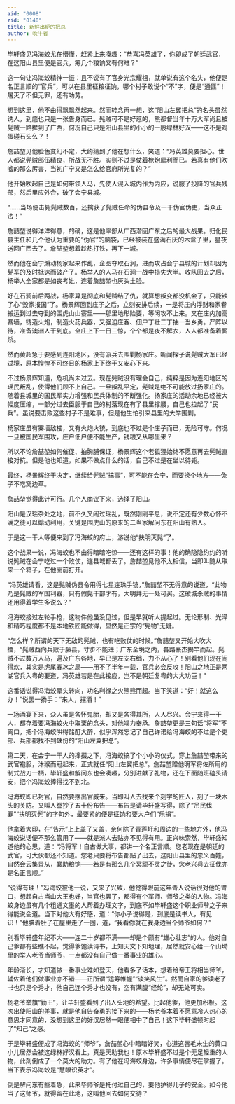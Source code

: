 ```yaml
---
aid: "0008"
zid: "0140"
title: 新鲜出炉的把总
author: 吹牛者
---
```


毕轩盛见冯海蛟尤在懵懂，赶紧上来凑趣：“恭喜冯英雄了，你即成了朝廷武官，在这阳山县里便是官兵，筹几个粮饷又有何难？”

这一句让冯海蛟精神一振：且不说有了官身光宗耀祖，就单说有这个名头，他便是名正言顺的“官兵”，可以在县里征粮征饷，哪个村子敢说个“不”字，便是“通匪”！屠灭了不但无罪，还有功劳。

想到这里，他不由得飘飘然起来。然而转念再一想，这“阳山左翼把总”的名头虽然诱人，到底也只是一张告身而已。髡贼可不是好惹的，熊都督当年十万大军尚且被髡贼一路撵到了广西，何况自己只是阳山县里的小小的一股绿林好汉――这不是鸡蛋碰石头么？！

詹喆堃见他脸色变幻不定，大约猜到了他在想什么，笑道：“冯英雄莫要担心。世人都说髡贼部伍精良，所战无不胜。实则不过是仗着枪炮犀利而已。若真有他们吹嘘的那么厉害，当初广宁又是怎么给官府所光复的？”

他开始吹起自己是如何带领人马，先使人混入城内作为内应，说服了投降的官兵残部，然后里应外合，破了会宁县城。

“……当场便击毙髡贼数百，还擒获了髡贼任命的伪县令及一干伪官伪吏，当众正法！”

詹喆堃说得洋洋得意，的确，这是他率部从广西潜回广东之后的最大战果。归化民县主任和几个他认为重要的“伪官”的脑袋，已经被装在盛满石灰的木盒子里，星夜送回广西去了。詹喆堃想着趁热打铁，再下一城。

然而他在会宁煽动杨家起来作乱，企图夺取石涧，进而攻占会宁县城的计划却因为髡军的及时抵达而破产了。杨举人的人马在石涧一战中损失大半。收队回去之后，杨举人全家都是如丧考妣，连着詹喆堃也灰头土脸。

好在石涧前后两战，杨家算是彻底和髡贼结了仇，就算想叛变都没机会了，只能铁了心“毁家报国”了。杨景辉回到庄子之后，立刻安排后续，一是将庄内浮财和家眷搬运到过去夺到的围虎山山寨里――那里地形险要，等闲攻不上来。又在庄内加高寨墙，铸造火炮，制造火药兵器，又强迫庄客、佃户丁壮二丁抽一当乡勇。严阵以待，准备澳洲人干到底。全庄上下一日三惊，个个都是夜不解衣，人人都准备着厮杀。

然而黄超急于要感到连阳地区，没有派兵去围剿杨家庄。听闻探子说髡贼大军已经过境，原本惶惶不可终日的杨家上下终于又安心下来。

不过杨景辉知道，危机尚未过去。现在髡贼没有理会自己，纯粹是因为连阳地区的瑶民叛乱，使得他们顾不上自己。一旦叛乱平定，髡贼是绝不可能放过扬家庄的。随着县城里的国民军实力增强和民兵体制的不断强化。扬家庄的活动余地已经被大幅度压缩，一部分过去臣服于自己的村落现在有了县里撑腰，自己也拉起了“民兵”。虽说要击败这些村子不是难事，但是他生怕引来县里的大举围剿。

杨家庄虽有寨墙敌楼，又有火炮火铳，到底也不过是个庄子而已，无险可守。何况一旦被国民军围攻，庄户佃户便不能生产，钱粮又从哪里来？

所以不论詹喆堃如何催促、拍胸脯保证，杨景辉这个老狐狸始终不愿意再去髡贼直接对抗。但是他也知道，如果不做点什么的话，自己不过是在坐以待毙。

最终，杨景辉终于决定，继续给髡贼“搞事”，可不能在会宁，而要换个地方――兔子不吃窝边草。

詹喆堃觉得此计可行。几个人商议下来，选择了阳山。

阳山是汉瑶杂处之地，前不久又闹过瑶乱，既然刚刚平息，说不定还有少数心怀不满之徒可以煽动利用，关键是围虎山的原来的二当家解问东在阳山有熟人。

于是这一干人等便来到了冯海蛟的府上，游说他“扶明灭髡”了。

这个战果一说，冯海蛟也不由得暗暗吃惊――还有这样的事！他的确隐隐约约的听说髡贼在会宁吃过一个败仗，连县城都丢了。詹喆堃见他不太相信，当即叫随从取来一个箱子，在他面前打开。

“冯英雄请看，这是髡贼伪县令用得七星连珠手铳，”詹喆堃不无得意的说道，“此物乃是髡贼的军国利器，只有假髡干部才有，大明并无一处可买。这破城杀贼的事情还用得着学生多说么？”

冯海蛟接过左轮手枪，这物件他虽没见过，但是早就听人提起过。无论形制、光泽和精巧程度都不是本地铁匠能做得，显然是正宗的“髡物”无疑。

“怎么样？所谓的天下无敌的髡贼，也有吃败仗的时候。”詹喆堃又开始大吹大擂，“髡贼西向兵败于藤县，寸步不能进；广东全境之内，各路豪杰揭竿而起。髡贼不过数万人马，遍及广东各地，早已是左支右绌，力不从心了！别看他们现在闹得欢，其实是虎尾春冰之局――用不了半年一载，官兵必会反攻！阳山之地正是两湖官兵入粤的要道，冯英雄若是在此接应，岂不是朝廷复粤的大大功臣！”

这番话说得冯海蛟晕头转向，功名利禄之火熊熊而起。当下笑道：“好！就这么办！”说罢一扬手：“来人，摆酒！”

一场酒宴下来，众人虽是各怀鬼胎，却又是各得其所，人人尽兴。会宁来得一干人，都存着要冯海蛟火中取栗的念头，对他竭力奉承。詹喆堃更是三句话“将军”不离口，把个冯海蛟哄得酩酊大醉，似乎浑然忘记了自己许诺给冯海蛟的不过是个吏部、兵部都找不到缺份的“阳山左翼把总”。

第二天，在会宁一干人的撺掇之下，冯海蛟搞了个小小的仪式，穿上詹喆堃带来的武官袍服，沐猴而冠起来，正式就任“阳山左翼把总”。詹喆堃赠他明军将佐所用的制式战刀一柄，毕轩盛和解问东也会凑趣，分别进献了礼物，还在下面随班磕头请安，把个冯海蛟捧得找不到北。

冯海蛟即已封官，自然要摆出官威来。当即叫人去找来个刻字的匠人，刻了一块木头的关防。又叫人誊抄了五十份布告――布告是请毕轩盛写得，除了“吊民伐罪”“扶明灭髡”的字句外，最要紧的便是征饷和要大户们“乐捐”。

他拿着大印，在“告示”上上盖了又盖，奈何除了青莲圩和周边的一些地方外，他冯海蛟说话便不那么管用了――就是派人去贴亦不见得有用。正兴味索然，毕轩盛知道他的心思，道：“冯将军！自古做大事，都讲一个名正言顺。您老现在是朝廷的武官，可大伙都还不知道。您老只要将布告都贴了出去，这阳山县里的忠义百姓，自然会云集景从，襄助粮饷――若是有那么几个冥顽不灵之徒，您老兴兵去征伐亦是名正言顺。”

“说得有理！”冯海蛟被他一说，又来了兴致，他觉得眼前这年青人说话很对他的胃口，想起自古当山大王也好，当官也罢了，都得有个军师、师爷之类的人物。冯海蛟身边虽有几个粗通文墨的人帮着办理文字，到底不如毕轩盛这个职业师爷之子来得能说会道。当下对他大有好感，道：“你小子说得是，到底是读书人，有见识！”他腆着肚子在屋里走了一圈，道，“我看你就在我身边当个师爷如何？”

别看毕轩盛年纪不大――连二十岁都不满――却是个颇有“雄心壮志”的人。他对自己爹都有些瞧不起，觉得爹饱读诗书，上知天文下知地理，居然就安心给一个山坳里的举人老爷当师爷，一点都没有自己做一番事业的雄心。

年龄渐长，才知道做一番事业难如登天，他看多了话本，想着给帝王将相当师爷，辅佐着他们做事业亦不错――正所谓“运筹帷幄”“谈笑风生”。然而自家的爹读老了书也只是个秀才，他自己连个秀才也没有，空有满腹“经纶”，却无处可卖。

杨老爷举旗“勤王”，让毕轩盛看到了出人头地的希望。比起他爹，他更加积极。这次出使阳山的差事，就是他自告奋勇的接下来的――杨老爷本着不愿意冷人热心的意思才同意的，没想到这里的好汉居然一眼便相中了自己！这下毕轩盛顿时起了“知己”之感。

于是毕轩盛便成了冯海蛟的“师爷”，詹喆堃心中暗暗好笑，心道这唇毛未生的黄口小儿居然会被这绿林好汉看上，真是天助我也！原本毕轩盛不过是个无足轻重的人物，此刻倒成了一个莫大的助力。有了他在冯海蛟身边，许多事情便尽在掌握了。当下表示冯海蛟是“慧眼识英才”。

倒是解问东有些着急，此来毕师爷是托付过自己的，要他护得儿子的安全。如今他当了这师爷，就得留在此地，这叫他回去如何交待？
